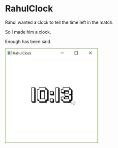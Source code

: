 # RahulClock

Rahul wanted a clock to tell the time left in the match.

So I made him a clock.

Enough has been said.

![That doesn't mean I can't use pictures](doc/app.png)
